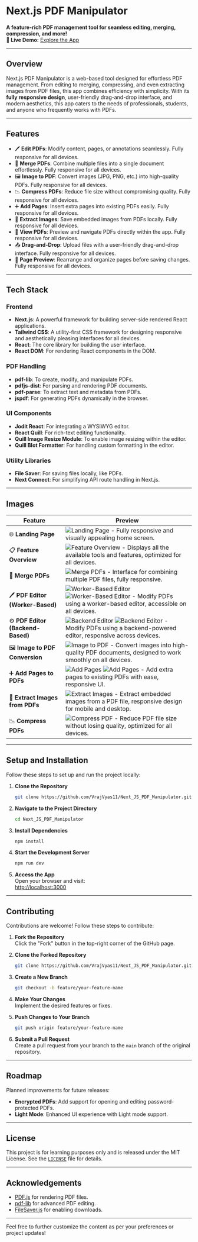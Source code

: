 # **Next.js PDF Manipulator**

**A feature-rich PDF management tool for seamless editing, merging, compression, and more!**  
**🚀 Live Demo:** [Explore the App](https://next-js-pdf-manipulator.onrender.com/)

---

## **Overview**

Next.js PDF Manipulator is a web-based tool designed for effortless PDF management. From editing to merging, compressing, and even extracting images from PDF files, this app combines efficiency with simplicity. With its **fully responsive design**, user-friendly drag-and-drop interface, and modern aesthetics, this app caters to the needs of professionals, students, and anyone who frequently works with PDFs.

---

## **Features**

- 🖊️ **Edit PDFs**: Modify content, pages, or annotations seamlessly. Fully responsive for all devices.  
- 📂 **Merge PDFs**: Combine multiple files into a single document effortlessly. Fully responsive for all devices.  
- 🖼️ **Image to PDF**: Convert images (JPG, PNG, etc.) into high-quality PDFs. Fully responsive for all devices.  
- 📉 **Compress PDFs**: Reduce file size without compromising quality. Fully responsive for all devices.  
- ➕ **Add Pages**: Insert extra pages into existing PDFs easily. Fully responsive for all devices.  
- 📸 **Extract Images**: Save embedded images from PDFs locally. Fully responsive for all devices.  
- 👀 **View PDFs**: Preview and navigate PDFs directly within the app. Fully responsive for all devices.  
- 📤 **Drag-and-Drop**: Upload files with a user-friendly drag-and-drop interface. Fully responsive for all devices.  
- 🔄 **Page Preview**: Rearrange and organize pages before saving changes. Fully responsive for all devices.  

---


## **Tech Stack**

### **Frontend**
- **Next.js**: A powerful framework for building server-side rendered React applications.
- **Tailwind CSS**: A utility-first CSS framework for designing responsive and aesthetically pleasing interfaces for all devices.
- **React**: The core library for building the user interface.
- **React DOM**: For rendering React components in the DOM.

### **PDF Handling**
- **pdf-lib**: To create, modify, and manipulate PDFs.
- **pdfjs-dist**: For parsing and rendering PDF documents.
- **pdf-parse**: To extract text and metadata from PDFs.
- **jspdf**: For generating PDFs dynamically in the browser.

### **UI Components**
- **Jodit React**: For integrating a WYSIWYG editor.
- **React Quill**: For rich-text editing functionality.
- **Quill Image Resize Module**: To enable image resizing within the editor.
- **Quill Blot Formatter**: For handling custom formatting in the editor.

### **Utility Libraries**
- **File Saver**: For saving files locally, like PDFs.
- **Next Connect**: For simplifying API route handling in Next.js.
---

## **Images**

| **Feature**                       | **Preview**                                                                                 |
|------------------------------------|---------------------------------------------------------------------------------------------|
| 🌐 **Landing Page**                | ![Landing Page](./livedemoimages/1.png) - Fully responsive and visually appealing home screen. |
| 📋 **Feature Overview**            | ![Feature Overview](./livedemoimages/2.png) - Displays all the available tools and features, optimized for all devices.|
| 📂 **Merge PDFs**                  | ![Merge PDFs](./livedemoimages/3.png) - Interface for combining multiple PDF files, fully responsive. |
| 🖊️ **PDF Editor (Worker-Based)**   | ![Worker-Based Editor](./livedemoimages/4.png) ![Worker-Based Editor](./livedemoimages/5.png) - Modify PDFs using a worker-based editor, accessible on all devices. |
| ⚙️ **PDF Editor (Backend-Based)**  | ![Backend Editor](./livedemoimages/6.png) ![Backend Editor](./livedemoimages/7.png) - Modify PDFs using a backend-powered editor, responsive across devices. |
| 🖼️ **Image to PDF Conversion**     | ![Image to PDF](./livedemoimages/8.png) - Convert images into high-quality PDF documents, designed to work smoothly on all devices. |
| ➕ **Add Pages to PDFs**            | ![Add Pages](./livedemoimages/9.png) ![Add Pages](./livedemoimages/10.png) - Add extra pages to existing PDFs with ease, responsive UI. |
| 📸 **Extract Images from PDFs**     | ![Extract Images](./livedemoimages/11.png) - Extract embedded images from a PDF file, responsive design for mobile and desktop. |
| 📉 **Compress PDFs**               | ![Compress PDF](./livedemoimages/12.png) - Reduce PDF file size without losing quality, optimized for all devices. |


---

## **Setup and Installation**

Follow these steps to set up and run the project locally:

1. **Clone the Repository**  
   ```bash
   git clone https://github.com/VrajVyas11/Next_JS_PDF_Manipulator.git
   ```

2. **Navigate to the Project Directory**  
   ```bash
   cd Next_JS_PDF_Manipulator
   ```

3. **Install Dependencies**  
   ```bash
   npm install
   ```

4. **Start the Development Server**  
   ```bash
   npm run dev
   ```

5. **Access the App**  
   Open your browser and visit:  
   [http://localhost:3000](http://localhost:3000)

---

## **Contributing**

Contributions are welcome! Follow these steps to contribute:

1. **Fork the Repository**  
   Click the "Fork" button in the top-right corner of the GitHub page.

2. **Clone the Forked Repository**  
   ```bash
   git clone https://github.com/VrajVyas11/Next_JS_PDF_Manipulator.git
   ```

3. **Create a New Branch**  
   ```bash
   git checkout -b feature/your-feature-name
   ```

4. **Make Your Changes**  
   Implement the desired features or fixes.

5. **Push Changes to Your Branch**  
   ```bash
   git push origin feature/your-feature-name
   ```

6. **Submit a Pull Request**  
   Create a pull request from your branch to the `main` branch of the original repository.

---

## **Roadmap**

Planned improvements for future releases:

- **Encrypted PDFs**: Add support for opening and editing password-protected PDFs.
- **Light Mode**: Enhanced UI experience with Light mode support.

---

## License

This project is for learning purposes only and is released under the MIT License. See the [`LICENSE`](./Licence) file for details.

---

## **Acknowledgements**

- [PDF.js](https://mozilla.github.io/pdf.js/) for rendering PDF files.
- [pdf-lib](https://pdf-lib.js.org/) for advanced PDF editing.
- [FileSaver.js](https://github.com/eligrey/FileSaver.js/) for enabling downloads.

--- 

Feel free to further customize the content as per your preferences or project updates!
